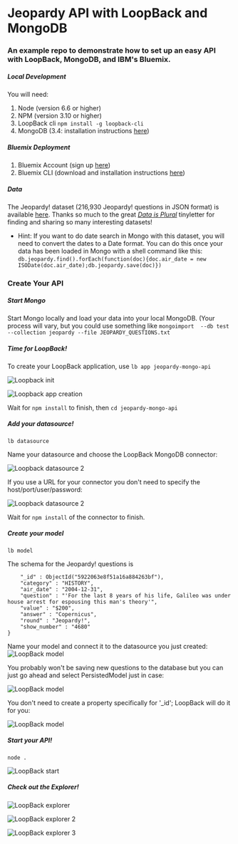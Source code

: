 # Jeopardy API with LoopBack and MongoDB

### An example repo to demonstrate how to set up an easy API with LoopBack, MongoDB, and IBM's Bluemix.

##### Local Development

You will need:
1. Node (version 6.6 or higher)
2. NPM (version 3.10 or higher)
3. LoopBack cli 
		`npm install -g loopback-cli`
4. MongoDB (3.4: installation instructions [here](https://docs.mongodb.com/manual/installation/))

##### Bluemix Deployment

1. Bluemix Account (sign up [here](https://console.ng.bluemix.net/registration/))
2. Bluemix CLI (download and installation instructions [here](https://console.ng.bluemix.net/docs/cli/reference/bluemix_cli/index.html#getting-started))

##### Data
The Jeopardy! dataset (216,930 Jeopardy! questions in JSON format) is available [here](https://flowingdata.com/2014/11/07/jeopardy-clues-data/). Thanks so much to the great [*Data is Plural*](https://tinyletter.com/data-is-plural) tinyletter for finding and sharing so many interesting datasets!  

* Hint: If you want to do date search in Mongo with this dataset, you will need to convert the dates to a Date format. You can do this  once your data has been loaded in Mongo with a shell command like this: `db.jeopardy.find().forEach(function(doc){doc.air_date = new ISODate(doc.air_date);db.jeopardy.save(doc)})`

### Create Your API

##### Start Mongo
Start Mongo locally and load your data into your local MongoDB. (Your process will vary, but you could use something like `mongoimport  --db test --collection jeopardy --file JEOPARDY_QUESTIONS.txt`

##### Time for LoopBack! 

To create your LoopBack application, use 
`lb app jeopardy-mongo-api`

![Loopback init](https://github.com/emckean/jeopardy-mongo-api/blob/master/readme:images/Loopback1.png)

![Loopback app creation](https://github.com/emckean/jeopardy-mongo-api/blob/master/readme:images/Loopback2.png)

Wait for `npm install` to finish, then `cd jeopardy-mongo-api`

##### Add your datasource! 

`lb datasource`

Name your datasource and choose the LoopBack MongoDB connector: 

![Loopback datasource 2](https://github.com/emckean/jeopardy-mongo-api/blob/master/readme:images/LoopBack-datasource2.png)

If you use a URL for your connector you don't need to specify the host/port/user/password: 

![Loopback datasource 2](https://github.com/emckean/jeopardy-mongo-api/blob/master/readme:images/LoopBack-datasource3.png)

Wait for `npm install` of the connector to finish. 

##### Create your model

`lb model`

The schema for the Jeopardy! questions is 
```json{
	"_id" : ObjectId("5922063e8f51a16a884263bf"),
	"category" : "HISTORY",
	"air_date" : "2004-12-31",
	"question" : "'For the last 8 years of his life, Galileo was under house arrest for espousing this man's theory'",
	"value" : "$200",
	"answer" : "Copernicus",
	"round" : "Jeopardy!",
	"show_number" : "4680"
}
```

Name your model and connect it to the datasource you just created: 
![LoopBack model](https://github.com/emckean/jeopardy-mongo-api/blob/master/readme:images/LoopBack-model.png)

You probably won't be saving new questions to the database but you can just go ahead and select PersistedModel just in case: 

![LoopBack model](https://github.com/emckean/jeopardy-mongo-api/blob/master/readme:images/LoopBack-model2.png)

You don't need to create a property specifically for '_id'; LoopBack will do it for you:

![LoopBack model](https://github.com/emckean/jeopardy-mongo-api/blob/master/readme:images/LoopBack-model3.png)

##### Start your API!

`node .`

![LoopBack start](https://github.com/emckean/jeopardy-mongo-api/blob/master/readme:images/LoopBack-start.png)

##### Check out the Explorer!

![LoopBack explorer](https://github.com/emckean/jeopardy-mongo-api/blob/master/readme:images/LoopBack-explorer.png)

![LoopBack explorer 2](https://github.com/emckean/jeopardy-mongo-api/blob/master/readme:images/LoopBack-explorer2.png)

![LoopBack explorer 3](https://github.com/emckean/jeopardy-mongo-api/blob/master/readme:images/LoopBack-explorer3.png)